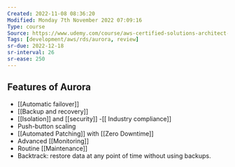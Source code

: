 ```yaml
---
Created: 2022-11-08 08:36:20
Modified: Monday 7th November 2022 07:09:16
Type: course
Source: https://www.udemy.com/course/aws-certified-solutions-architect-associate-saa-c01/?xref=E0Aed11STH4LPUQvCz0GJFABTmM=
Tags: [development/aws/rds/aurora, review]
sr-due: 2022-12-18
sr-interval: 26
sr-ease: 250
---
```


## Features of Aurora

- [[Automatic failover]]
- [[Backup and recovery]]
- [[Isolation]] and [[security]]
-[[ Industry compliance]]
- Push-button scaling
- [[Automated Patching]] with [[Zero Downtime]]
- Advanced [[Monitoring]]
- Routine [[Maintenance]]
- Backtrack: restore data at any point of time without using backups.